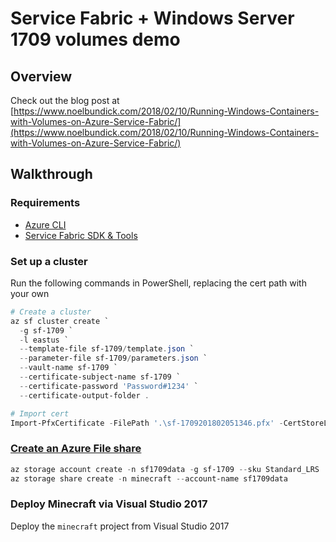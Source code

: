 # Service Fabric + Windows Server 1709 volumes demo

## Overview

Check out the blog post at [https://www.noelbundick.com/2018/02/10/Running-Windows-Containers-with-Volumes-on-Azure-Service-Fabric/](https://www.noelbundick.com/2018/02/10/Running-Windows-Containers-with-Volumes-on-Azure-Service-Fabric/)

## Walkthrough

### Requirements

* [Azure CLI](https://docs.microsoft.com/en-us/cli/azure/install-azure-cli?view=azure-cli-latest)
* [Service Fabric SDK & Tools](https://docs.microsoft.com/en-us/azure/service-fabric/service-fabric-get-started)

### Set up a cluster

Run the following commands in PowerShell, replacing the cert path with your own

```powershell
# Create a cluster
az sf cluster create `
  -g sf-1709 `
  -l eastus `
  --template-file sf-1709/template.json `
  --parameter-file sf-1709/parameters.json `
  --vault-name sf-1709 `
  --certificate-subject-name sf-1709 `
  --certificate-password 'Password#1234' `
  --certificate-output-folder .

# Import cert
Import-PfxCertificate -FilePath '.\sf-1709201802051346.pfx' -CertStoreLocation 'Cert:\CurrentUser\My\'
```

### [Create an Azure File share](https://docs.microsoft.com/en-us/azure/storage/files/storage-how-to-create-file-share)

```powershell
az storage account create -n sf1709data -g sf-1709 --sku Standard_LRS
az storage share create -n minecraft --account-name sf1709data
```

### Deploy Minecraft via Visual Studio 2017

Deploy the `minecraft` project from Visual Studio 2017
